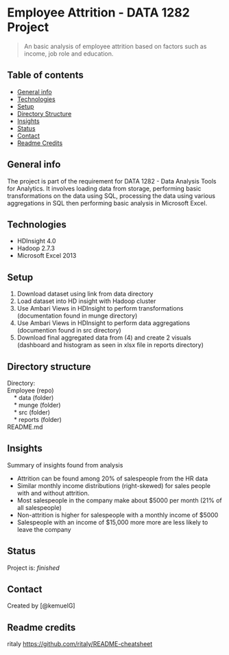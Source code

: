 # Employee Attrition - DATA 1282 Project
> An basic analysis of employee attrition based on factors such as income, job role and education.

## Table of contents
* [General info](#general-info)
* [Technologies](#technologies)
* [Setup](#setup)
* [Directory Structure](#directory-structure)
* [Insights](#insights)
* [Status](#status)
* [Contact](#contact)
* [Readme Credits](#readme-credits)

## General info
The project is part of the requirement for DATA 1282 - Data Analysis Tools for Analytics. It involves loading data from storage, performing basic transformations on the data using SQL, processing the data using various aggregations in SQL then performing basic analysis in Microsoft Excel.

## Technologies
* HDInsight 4.0
* Hadoop 2.7.3
* Microsoft Excel 2013

## Setup
1. Download dataset using link from data directory
2. Load dataset into HD insight with Hadoop cluster
3. Use Ambari Views in HDInsight to perform transformations (documentation found in munge directory)
4. Use Ambari Views in HDInsight to perform data aggregations (documention found in src directory)
5. Download final aggregated data from (4) and create 2 visuals (dashboard and histogram as seen in xlsx file in reports directory)

## Directory structure
Directory: <br />
Employee (repo) <br /> 
&nbsp;&nbsp;&nbsp; * data (folder) <br />
&nbsp;&nbsp;&nbsp; * munge (folder) <br />
&nbsp;&nbsp;&nbsp; * src (folder) <br />
&nbsp;&nbsp;&nbsp; * reports (folder) <br /> 
README.md

## Insights
Summary of insights found from analysis
* Attrition can be found among 20% of salespeople from the HR data
* Similar monthly income distributions (right-skewed) for sales people with and without attrition. 
* Most salespeople in the company make about $5000 per month (21% of all salespeople)
* Non-attrition is higher for salespeople with a monthly income of $5000
* Salespeople with an income of $15,000 more more are less likely to leave the company

## Status
Project is: _finished_

## Contact
Created by [@kemuelG]

## Readme credits
ritaly  https://github.com/ritaly/README-cheatsheet
